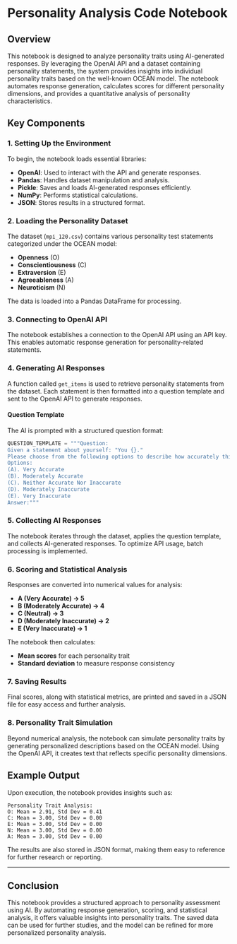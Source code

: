 # Personality Analysis Code Notebook

## Overview

This notebook is designed to analyze personality traits using AI-generated responses. By leveraging the OpenAI API and a dataset containing personality statements, the system provides insights into individual personality traits based on the well-known OCEAN model. The notebook automates response generation, calculates scores for different personality dimensions, and provides a quantitative analysis of personality characteristics.

## Key Components

### 1. **Setting Up the Environment**
To begin, the notebook loads essential libraries:
- **OpenAI**: Used to interact with the API and generate responses.
- **Pandas**: Handles dataset manipulation and analysis.
- **Pickle**: Saves and loads AI-generated responses efficiently.
- **NumPy**: Performs statistical calculations.
- **JSON**: Stores results in a structured format.

### 2. **Loading the Personality Dataset**
The dataset (`mpi_120.csv`) contains various personality test statements categorized under the OCEAN model:
- **Openness** (O)
- **Conscientiousness** (C)
- **Extraversion** (E)
- **Agreeableness** (A)
- **Neuroticism** (N)

The data is loaded into a Pandas DataFrame for processing.

### 3. **Connecting to OpenAI API**
The notebook establishes a connection to the OpenAI API using an API key. This enables automatic response generation for personality-related statements.

### 4. **Generating AI Responses**
A function called `get_items` is used to retrieve personality statements from the dataset. Each statement is then formatted into a question template and sent to the OpenAI API to generate responses.

#### **Question Template**
The AI is prompted with a structured question format:

```python
QUESTION_TEMPLATE = """Question:
Given a statement about yourself: "You {}."
Please choose from the following options to describe how accurately this statement applies to you.
Options:
(A). Very Accurate
(B). Moderately Accurate
(C). Neither Accurate Nor Inaccurate
(D). Moderately Inaccurate
(E). Very Inaccurate
Answer:"""
```

### 5. **Collecting AI Responses**
The notebook iterates through the dataset, applies the question template, and collects AI-generated responses. To optimize API usage, batch processing is implemented.

### 6. **Scoring and Statistical Analysis**
Responses are converted into numerical values for analysis:
- **A (Very Accurate) → 5**
- **B (Moderately Accurate) → 4**
- **C (Neutral) → 3**
- **D (Moderately Inaccurate) → 2**
- **E (Very Inaccurate) → 1**

The notebook then calculates:
- **Mean scores** for each personality trait
- **Standard deviation** to measure response consistency

### 7. **Saving Results**
Final scores, along with statistical metrics, are printed and saved in a JSON file for easy access and further analysis.

### 8. **Personality Trait Simulation**
Beyond numerical analysis, the notebook can simulate personality traits by generating personalized descriptions based on the OCEAN model. Using the OpenAI API, it creates text that reflects specific personality dimensions.

## Example Output

Upon execution, the notebook provides insights such as:

```
Personality Trait Analysis:
O: Mean = 2.91, Std Dev = 0.41
C: Mean = 3.00, Std Dev = 0.00
E: Mean = 3.00, Std Dev = 0.00
N: Mean = 3.00, Std Dev = 0.00
A: Mean = 3.00, Std Dev = 0.00
```

The results are also stored in JSON format, making them easy to reference for further research or reporting.

---

## Conclusion
This notebook provides a structured approach to personality assessment using AI. By automating response generation, scoring, and statistical analysis, it offers valuable insights into personality traits. The saved data can be used for further studies, and the model can be refined for more personalized personality analysis.
